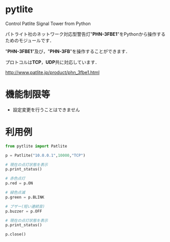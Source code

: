pytlite
=======

Control Patlite Signal Tower from Python

パトライト社のネットワーク対応型警告灯"**PHN-3FBE1**"をPythonから操作するためのモジュールです．

"**PHN-3FBE1**"及び，"**PHN-3FB**"を操作することができます．

プロトコルは**TCP**，**UDP**共に対応しています．

http://www.patlite.jp/product/phn_3fbe1.html

機能制限等
==========

* 設定変更を行うことはできません

利用例
==========

```python
from pytlite import Patlite

p = Patlite("10.0.0.1",10000,"TCP")

# 現在の点灯状態を表示
p.print_status()

# 赤色点灯
p.red = p.ON

# 緑色点滅
p.green = p.BLINK

# ブザー(短い連続音)
p.buzzer = p.OFF

# 現在の点灯状態を表示
p.print_status()

p.close()
```
